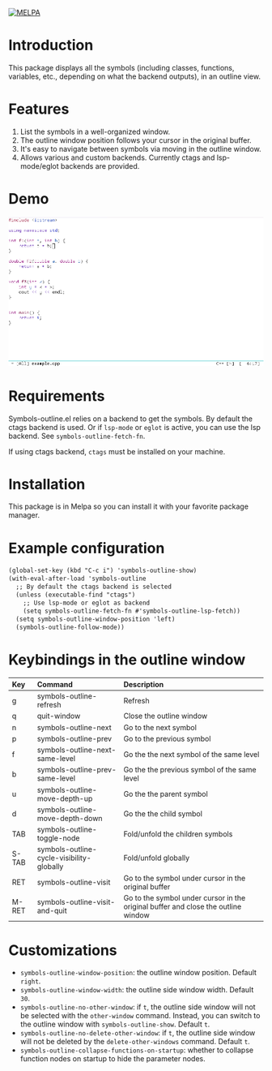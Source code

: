 [![MELPA](https://melpa.org/packages/symbols-outline-badge.svg)](https://melpa.org/#/symbols-outline)
# Introduction

This package displays all the symbols (including classes, functions, variables, etc., depending on what the backend outputs), in an outline view.

# Features

1. List the symbols in a well-organized window.
2. The outline window position follows your cursor in the original buffer.
3. It's easy to navigate between symbols via moving in the outline window.
4. Allows various and custom backends. Currently ctags and lsp-mode/eglot backends are provided.

# Demo

<img src="./screen_record.gif">

# Requirements

Symbols-outline.el relies on a backend to get the symbols. By default the ctags backend is used. Or if `lsp-mode` or `eglot` is active, you can use the lsp backend. See `symbols-outline-fetch-fn`.

If using ctags backend, `ctags` must be installed on your machine.

# Installation

This package is in Melpa so you can install it with your favorite package manager.

# Example configuration

``` emacs-lisp
(global-set-key (kbd "C-c i") 'symbols-outline-show)
(with-eval-after-load 'symbols-outline
  ;; By default the ctags backend is selected
  (unless (executable-find "ctags")
    ;; Use lsp-mode or eglot as backend
    (setq symbols-outline-fetch-fn #'symbols-outline-lsp-fetch))
  (setq symbols-outline-window-position 'left)
  (symbols-outline-follow-mode))
```

# Keybindings in the outline window

| Key   | Command                                   | Description                                                                       |
|:------|:------------------------------------------|:----------------------------------------------------------------------------------|
| g     | symbols-outline-refresh                   | Refresh                                                                           |
| q     | quit-window                               | Close the outline window                                                          |
| n     | symbols-outline-next                      | Go to the next symbol                                                             |
| p     | symbols-outline-prev                      | Go to the previous symbol                                                         |
| f     | symbols-outline-next-same-level           | Go the the next symbol of the same level                                          |
| b     | symbols-outline-prev-same-level           | Go the the previous symbol of the same level                                      |
| u     | symbols-outline-move-depth-up             | Go the the parent symbol                                                          |
| d     | symbols-outline-move-depth-down           | Go the the child symbol                                                           |
| TAB   | symbols-outline-toggle-node               | Fold/unfold the children symbols                                                  |
| S-TAB | symbols-outline-cycle-visibility-globally | Fold/unfold globally                                                              |
| RET   | symbols-outline-visit                     | Go to the symbol under cursor in the original buffer                              |
| M-RET | symbols-outline-visit-and-quit            | Go to the symbol under cursor in the original buffer and close the outline window |

# Customizations

- `symbols-outline-window-position`: the outline window position. Default `right`.
- `symbols-outline-window-width`: the outline side window width. Default `30`.
- `symbols-outline-no-other-window`: if `t`, the outline side window will not be selected with the `other-window` command. Instead, you can switch to the outline window with `symbols-outline-show`. Default `t`.
- `symbols-outline-no-delete-other-window`: if `t`, the outline side window will not be deleted by the `delete-other-windows` command. Default `t`.
- `symbols-outline-collapse-functions-on-startup`: whether to collapse function nodes on startup to hide the parameter nodes.
